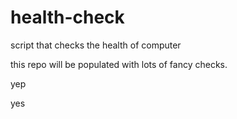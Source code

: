 # health-check
script that checks the health of computer

this repo will be populated with lots of fancy checks.

yep

yes
